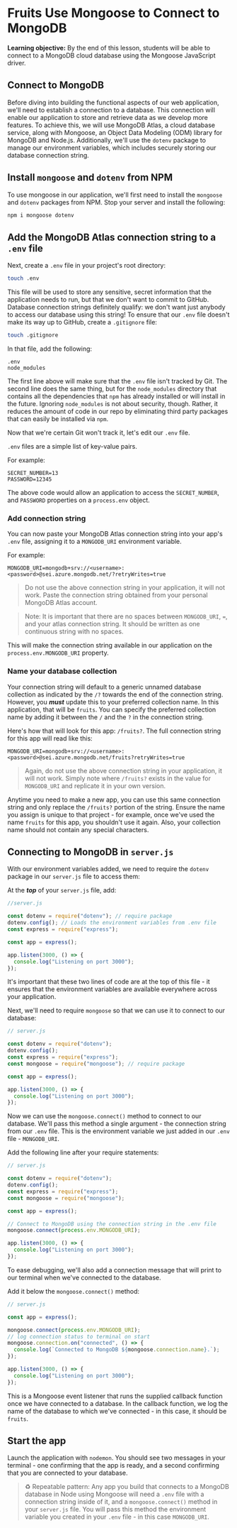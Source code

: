 <h1>
  <span class="headline">Fruits</span>
  <span class="subhead">Use Mongoose to Connect to MongoDB</span>
</h1>

**Learning objective:** By the end of this lesson, students will be able to connect to a MongoDB cloud database using the Mongoose JavaScript driver.

## Connect to MongoDB

Before diving into building the functional aspects of our web application, we'll need to establish a connection to a database. This connection will enable our application to store and retrieve data as we develop more features. To achieve this, we will use MongoDB Atlas, a cloud database service, along with Mongoose, an Object Data Modeling (ODM) library for MongoDB and Node.js. Additionally, we'll use the `dotenv` package to manage our environment variables, which includes securely storing our database connection string.

## Install `mongoose` and `dotenv` from NPM

To use mongoose in our application, we'll first need to install the `mongoose` and `dotenv` packages from NPM. Stop your server and install the following:

```bash
npm i mongoose dotenv
```

## Add the MongoDB Atlas connection string to a `.env` file

Next, create a `.env` file in your project's root directory:

```bash
touch .env
```

This file will be used to store any sensitive, secret information that the application needs to run, but that we don't want to commit to GitHub. Database connection strings definitely qualify: we don't want just anybody to access our database using this string! To ensure that our `.env` file doesn't make its way up to GitHub, create a `.gitignore` file:

```bash
touch .gitignore
```

In that file, add the following:

```plaintext
.env
node_modules
```

The first line above will make sure that the `.env` file isn't tracked by Git. The second line does the same thing, but for the `node_modules` directory that contains all the dependencies that `npm` has already installed or will install in the future. Ignoring `node_modules` is not about security, though. Rather, it reduces the amount of code in our repo by eliminating third party packages that can easily be installed via `npm`.

Now that we're certain Git won't track it, let's edit our `.env` file.

`.env` files are a simple list of key-value pairs. 

For example:

```plaintext
SECRET_NUMBER=13
PASSWORD=12345
```

The above code would allow an application to access the `SECRET_NUMBER`, and `PASSWORD` properties on a `process.env` object.

### Add connection string

You can now paste your MongoDB Atlas connection string into your app's `.env` file, assigning it to a `MONGODB_URI` environment variable. 

For example:

```plaintext
MONGODB_URI=mongodb+srv://<username>:<password>@sei.azure.mongodb.net/?retryWrites=true
```

> Do not use the above connection string in your application, it will not work. Paste the connection string obtained from your personal MongoDB Atlas account.

> Note: It is important that there are no spaces between `MONGODB_URI`, `=`, and your atlas connection string. It should be written as one continuous string with no spaces.

This will make the connection string available in our application on the `process.env.MONGODB_URI` property.

### Name your database collection

Your connection string will default to a generic unnamed database collection as indicated by the `/?` towards the end of the connection string. However, you **_must_** update this to your preferred collection name. In this application, that will be `fruits`. You can specify the preferred collection name by adding it between the `/` and the `?` in the connection string. 

Here's how that will look for this app: `/fruits?`. The full connection string for this app will read like this:

```plaintext
MONGODB_URI=mongodb+srv://<username>:<password>@sei.azure.mongodb.net/fruits?retryWrites=true
```

> Again, do not use the above connection string in your application, it will not work. Simply note where `/fruits?` exists in the value for `MONGODB_URI` and replicate it in your own version.

Anytime you need to make a new app, you can use this same connection string and only replace the `/fruits?` portion of the string. Ensure the name you assign is unique to that project - for example, once we've used the name `fruits` for this app, you shouldn't use it again. Also, your collection name should not contain any special characters.

## Connecting to MongoDB in `server.js`

With our environment variables added, we need to require the `dotenv` package in our `server.js` file to access them:

At the **_top_** of your `server.js` file, add:

```js
//server.js

const dotenv = require("dotenv"); // require package
dotenv.config(); // Loads the environment variables from .env file
const express = require("express");

const app = express();

app.listen(3000, () => {
  console.log("Listening on port 3000");
});
```

It's important that these two lines of code are at the top of this file - it ensures that the environment variables are available everywhere across your application.

Next, we'll need to require `mongoose` so that we can use it to connect to our database:

```javascript
// server.js

const dotenv = require("dotenv");
dotenv.config();
const express = require("express");
const mongoose = require("mongoose"); // require package

const app = express();

app.listen(3000, () => {
  console.log("Listening on port 3000");
});
```

Now we can use the `mongoose.connect()` method to connect to our database. We'll pass this method a single argument - the connection string from our `.env` file. This is the environment variable we just added in our `.env` file - `MONGODB_URI`. 

Add the following line after your require statements:

```javascript
// server.js

const dotenv = require("dotenv");
dotenv.config();
const express = require("express");
const mongoose = require("mongoose");

const app = express();

// Connect to MongoDB using the connection string in the .env file
mongoose.connect(process.env.MONGODB_URI);

app.listen(3000, () => {
  console.log("Listening on port 3000");
});
```

To ease debugging, we'll also add a connection message that will print to our terminal when we've connected to the database. 

Add it below the `mongoose.connect()` method:

```javascript
// server.js

const app = express();

mongoose.connect(process.env.MONGODB_URI);
// log connection status to terminal on start
mongoose.connection.on("connected", () => {
  console.log(`Connected to MongoDB ${mongoose.connection.name}.`);
});

app.listen(3000, () => {
  console.log("Listening on port 3000");
});
```

This is a Mongoose event listener that runs the supplied callback function once we have connected to a database. In the callback function, we log the name of the database to which we've connected - in this case, it should be `fruits`.

## Start the app

Launch the application with `nodemon`. You should see two messages in your terminal - one confirming that the app is ready, and a second confirming that you are connected to your database.

> ♻️ Repeatable pattern: Any app you build that connects to a MongoDB database in Node using Mongoose will need a `.env` file with a connection string inside of it, and a `mongoose.connect()` method in your `server.js` file. You will pass this method the environment variable you created in your `.env` file - in this case `MONGODB_URI`.